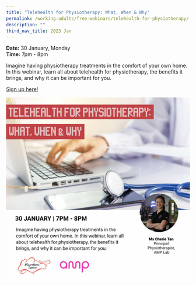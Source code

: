 ```yaml
---
title: "Telehealth for Physiotherapy: What, When & Why"
permalink: /working-adults/free-webinars/telehealth-for-physiotherapy/
description: ""
third_nav_title: 2023 Jan
---
```


**Date:** 30 January, Monday
<br> **Time:** 7pm - 8pm

Imagine having physiotherapy treatments in the comfort of your own home. In this webinar, learn all about telehealth for physiotherapy, the benefits it brings, and why it can be important for you. 

[Sign up here!](https://go.gov.sg/wa-telehealth-jan23)

![free webinar on telehealth for physiotherapy](/images/Jan%202023/WA_30%20Jan2023.jpeg)